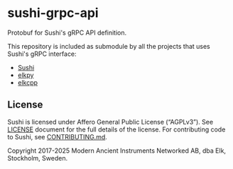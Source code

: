 # sushi-grpc-api

Protobuf for Sushi's gRPC API definition.

This repository is included as submodule by all the projects that uses Sushi's gRPC interface:
  * [Sushi](https://github.com/elk-audio/sushi)
  * [elkpy](https://github.com/elk-audio/elkpy)
  * [elkcpp](https://github.com/elk-audio/elkcpp)

## License
Sushi is licensed under Affero General Public License (“AGPLv3”). See [LICENSE](LICENSE.md) document for the full details of the license. For contributing code to Sushi, see [CONTRIBUTING.md](CONTRIBUTING.md).

Copyright 2017-2025 Modern Ancient Instruments Networked AB, dba Elk, Stockholm, Sweden.

